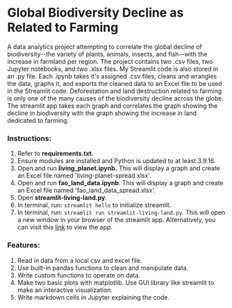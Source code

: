 # Global Biodiversity Decline as Related to Farming

A data analytics project attempting to correlate the global decline of biodiversity--the variety of plants, animals, insects, and fish--with the increase in farmland per region. The project contains two .csv files, two Jupyter notebooks, and two .xlsx files. My Streamlit code is also stored in an .py file. Each .ipynb takes it's assigned .csv files, cleans and wrangles the data, graphs it, and exports the cleaned data to an Excel file to be used in the Streamlit code. Deforestation and land destruction related to farming is only one of the many causes of the biodiversity decline across the globe. The streamlit app takes each graph and correlates the graph showing the decline in biodiversity with the graph showing the increase in land dedicated to farming.


### Instructions:
1. Refer to **requirements.txt**.
2. Ensure modules are installed and Python is updated to at least 3.9.16.
3. Open and run **living_planet.ipynb.** This will display a graph and create an Excel file named 'living-planet-spread.xlsx'.
4. Open and run **fao_land_data.ipynb**. This will display a graph and create an Excel file named 'fao_land_data_spread.xlsx'.
5. Open **streamlit-living-land.py**.
6. In terminal, run: `streamlit hello` to initialize streamlit.
7. In terminal, run: `streamlit run streamlit-living-land.py`. This will open a new window in your browser of the streamlit app.
   Alternatively, you can visit this [link](https://kabfare-biodiversity-decline-streamlit-living-land-xrt9r7.streamlit.app) to view the app.


### Features:
1. Read in data from a local csv and excel file.
2. Use built-in pandas functions to clean and manipulate data.
3. Write custom functions to operate on data.
4. Make two basic plots with matplotlib.
   Use GUI library like streamlit to make an interactive visualization.
5. Write markdown cells in Jupyter explaining the code.
